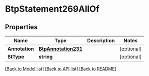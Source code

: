 # BtpStatement269AllOf

## Properties

Name | Type | Description | Notes
------------ | ------------- | ------------- | -------------
**Annotation** | [**BtpAnnotation231**](BTPAnnotation-231.md) |  | [optional] 
**BtType** | **string** |  | [optional] 

[[Back to Model list]](../README.md#documentation-for-models) [[Back to API list]](../README.md#documentation-for-api-endpoints) [[Back to README]](../README.md)


